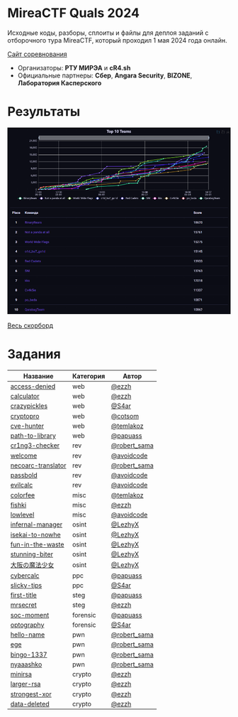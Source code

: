 # MireaCTF Quals 2024
Исходные коды, разборы, сплоиты и файлы для деплоя заданий с отборочного тура MireaCTF, который проходил 1 мая 2024 года онлайн.

[Сайт соревнования](https://spring.mireactf.ru/)

- Организаторы: **РТУ МИРЭА** и **cR4.sh**
- Официальные партнеры: **Сбер**, **Angara Security**, **BIZONE**, **Лаборатория Касперского**

# Результаты

![Top](scoreboard/top.png)

[Весь скорборд](scoreboard/full.png)


# Задания
| Название | Категория | Автор|
|------|-----------|-------|
| [access-denied](tasks/web/access-denied) | web | [@ezzh](https://t.me/NikitaBazilews) |
| [calculator](tasks/web/calculator) | web | [@ezzh](https://t.me/NikitaBazilews) |
| [crazypickles](tasks/web/crazypickles) | web | [@S4ar](https://t.me/XxX_S4ar_XxX) |
| [cryptopro](tasks/web/cryptopro) | web | [@cotsom](https://t.me/cotsom) |
| [cve-hunter](tasks/web/cve_hunter) | web | [@temlakoz](https://t.me/Nonsssse) |
| [path-to-library](tasks/web/path-to-library) | web | [@papuass](https://t.me/Chillov3k) |
| [cr1ng3-checker](tasks/rev/cr1ng3-checker) | rev | [@robert_sama](https://t.me/robert_sama) |
| [welcome](tasks/rev/welcome) | rev | [@avoidcode](https://t.me/avoidcode) |
| [necoarc-translator](tasks/rev/necoarc-translator) | rev | [@robert_sama](https://t.me/robert_sama) |
| [passbold](tasks/rev/passbold) | rev | [@avoidcode](https://t.me/avoidcode) |
| [evilcalc](tasks/rev/evilcalc) | rev | [@avoidcode](https://t.me/avoidcode) |
| [colorfee](tasks/misc/colorfee) | misc | [@temlakoz](https://t.me/Nonsssse) |
| [fishki](tasks/misc/fishki) | misc | [@ezzh](https://t.me/NikitaBazilews) |
| [lowlevel](tasks/misc/lowlevel) | misc | [@avoidcode](https://t.me/avoidcode) |
| [infernal-manager](tasks/osint/infernal-manager) | osint | [@LezhyX](https://t.me/LezhyX) |
| [isekai-to-nowhe](tasks/osint/isekai-to-nowhe) | osint | [@LezhyX](https://t.me/LezhyX) |
| [fun-in-the-waste](tasks/osint/fun-in-the-waste) | osint | [@LezhyX](https://t.me/LezhyX) |
| [stunning-biter](tasks/osint/stunning-biter) | osint | [@LezhyX](https://t.me/LezhyX) |
| [大阪の魔法少女](tasks/osint/ieroglif) | osint | [@LezhyX](https://t.me/LezhyX) |
| [cybercalc](tasks/ppc/cybercalc) | ppc | [@papuass](https://t.me/Chillov3k) |
| [slicky-tips](tasks/ppc/slicky-tips) | ppc | [@S4ar](https://t.me/XxX_S4ar_XxX) |
| [first-title](tasks/steg/first-title) | steg | [@papuass](https://t.me/Chillov3k) |
| [mrsecret](tasks/steg/mrsecret) | steg | [@ezzh](https://t.me/NikitaBazilews) |
| [soc-moment](tasks/forensic/soc-moment) | forensic | [@papuass](https://t.me/Chillov3k) |
| [optography](tasks/forensic/optography) | forensic | [@S4ar](https://t.me/XxX_S4ar_XxX) |
| [hello-name](tasks/pwn/hello-name) | pwn | [@robert_sama](https://t.me/robert_sama) |
| [ege](tasks/pwn/ege) | pwn | [@robert_sama](https://t.me/robert_sama) |
| [bingo-1337](tasks/pwn/bingo-1337) | pwn | [@robert_sama](https://t.me/robert_sama) |
| [nyaaashko](tasks/pwn/nyaaashko) | pwn | [@robert_sama](https://t.me/robert_sama) |
| [minirsa](tasks/crypto/minirsa) | crypto | [@ezzh](https://t.me/NikitaBazilews) |
| [larger-rsa](tasks/crypto/larger-rsa) | crypto | [@ezzh](https://t.me/NikitaBazilews) |
| [strongest-xor](tasks/crypto/strongest-xor) | crypto | [@ezzh](https://t.me/NikitaBazilews) |
| [data-deleted](tasks/crypto/data-deleted) | crypto | [@ezzh](https://t.me/NikitaBazilews) |







